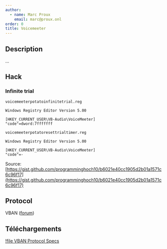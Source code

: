 ```yaml
---
author:
  - name: Marc Proux
    email: marc@proux.onl
order: 0
title: Voicemeeter
---
```


## Description

...

## Hack

### Infinite trial
`voicemeeterpotatoinfinitetrial.reg`

```
Windows Registry Editor Version 5.00

[HKEY_CURRENT_USER\VB-Audio\VoiceMeeter]
"code"=dword:7fffffff
```

`voicemeeterpotatoresettrialtimer.reg`
```
Windows Registry Editor Version 5.00

[HKEY_CURRENT_USER\VB-Audio\VoiceMeeter]
"code"=-
```

Source: [https://gist.github.com/programminghoch10/b6021e40cc1905d2b01a1571c6c96f17](https://gist.github.com/programminghoch10/b6021e40cc1905d2b01a1571c6c96f17)

## Protocol
VBAN ([forum](https://forum.vb-audio.com/viewforum.php?f=9))

## Téléchargements
[!file VBAN Protocol Specs](../../static/tips/vbanprotocol_specifications.pdf)